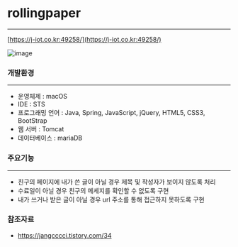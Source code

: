 # rollingpaper
---

[https://j-iot.co.kr:49258/](https://j-iot.co.kr:49258/)

![image](https://user-images.githubusercontent.com/114918904/233761104-b01ed8b1-804c-415d-84f2-173d8934b085.png)

### 개발환경
---
- 운영체제 : macOS
- IDE : STS
- 프로그래밍 언어 : Java, Spring, JavaScript, jQuery, HTML5, CSS3, BootStrap
- 웹 서버 : Tomcat
- 데이터베이스 : mariaDB

### 주요기능
---
- 친구의 페이지에 내가 쓴 글이 아닐 경우 제목 및 작성자가 보이지 않도록 처리
- 수료일이 아닐 경우 친구의 메세지를 확인할 수 없도록 구현
- 내가 쓰거나 받은 글이 아닐 경우 url 주소를 통해 접근하지 못하도록 구현

### 참조자료
- https://jangcccci.tistory.com/34
